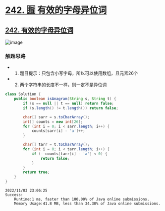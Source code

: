 # [242. 🈯️ 有效的字母异位词](https://github.com/imtsingyun/LeetCode/issues/8)

## [242. 有效的字母异位词](https://leetcode.cn/problems/valid-anagram/)

![image](https://user-images.githubusercontent.com/56377217/199756421-d58cda60-7dc6-47a8-ad77-693192bd4017.png)

### 解题思路
- 1. 题目提示：只包含小写字母，所以可以使用数组，且元素26个
- 2. 两个字符串的长度不一样，则一定不是异位词


```java
class Solution {
    public boolean isAnagram(String s, String t) {
        if (s == null || t == null) return false;
        if (s.length() != t.length()) return false;

        char[] sarr = s.toCharArray();
        int[] counts = new int[26];
        for (int i = 0; i < sarr.length; i++) {
            counts[sarr[i] - 'a']++;
        }

        char[] tarr = t.toCharArray();
        for (int i = 0; i < tarr.length; i++) {
            if (--counts[tarr[i] - 'a'] < 0) {
                return false;
            }
        }
        return true;
    }
}
```

```
2022/11/03 23:06:25	
Success:
	Runtime:1 ms, faster than 100.00% of Java online submissions.
	Memory Usage:41.8 MB, less than 34.30% of Java online submissions.
```